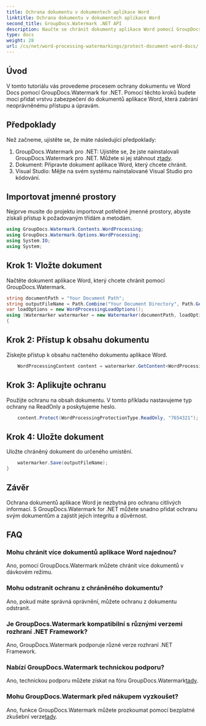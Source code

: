 ```yaml
---
title: Ochrana dokumentu v dokumentech aplikace Word
linktitle: Ochrana dokumentu v dokumentech aplikace Word
second_title: GroupDocs.Watermark .NET API
description: Naučte se chránit dokumenty aplikace Word pomocí GroupDocs.Watermark for .NET. Postupujte podle našeho podrobného návodu a bez námahy přidejte zabezpečení svých dokumentů.
type: docs
weight: 28
url: /cs/net/word-processing-watermarkings/protect-document-word-docs/
---
```

## Úvod
V tomto tutoriálu vás provedeme procesem ochrany dokumentu ve Word Docs pomocí GroupDocs.Watermark for .NET. Pomocí těchto kroků budete moci přidat vrstvu zabezpečení do dokumentů aplikace Word, která zabrání neoprávněnému přístupu a úpravám.
## Předpoklady
Než začneme, ujistěte se, že máte následující předpoklady:
1.  GroupDocs.Watermark pro .NET: Ujistěte se, že jste nainstalovali GroupDocs.Watermark pro .NET. Můžete si jej stáhnout z[tady](https://releases.groupdocs.com/Watermark/net/).
2. Dokument: Připravte dokument aplikace Word, který chcete chránit.
3. Visual Studio: Mějte na svém systému nainstalované Visual Studio pro kódování.

## Importovat jmenné prostory
Nejprve musíte do projektu importovat potřebné jmenné prostory, abyste získali přístup k požadovaným třídám a metodám.
```csharp
using GroupDocs.Watermark.Contents.WordProcessing;
using GroupDocs.Watermark.Options.WordProcessing;
using System.IO;
using System;
```
## Krok 1: Vložte dokument
Načtěte dokument aplikace Word, který chcete chránit pomocí GroupDocs.Watermark.
```csharp
string documentPath = "Your Document Path";
string outputFileName = Path.Combine("Your Document Directory", Path.GetFileName(documentPath));
var loadOptions = new WordProcessingLoadOptions();
using (Watermarker watermarker = new Watermarker(documentPath, loadOptions))
{
```
## Krok 2: Přístup k obsahu dokumentu
Získejte přístup k obsahu načteného dokumentu aplikace Word.
```csharp
    WordProcessingContent content = watermarker.GetContent<WordProcessingContent>();
```
## Krok 3: Aplikujte ochranu
Použijte ochranu na obsah dokumentu. V tomto příkladu nastavujeme typ ochrany na ReadOnly a poskytujeme heslo.
```csharp
    content.Protect(WordProcessingProtectionType.ReadOnly, "7654321");
```
## Krok 4: Uložte dokument
Uložte chráněný dokument do určeného umístění.
```csharp
    watermarker.Save(outputFileName);
}
```

## Závěr
Ochrana dokumentů aplikace Word je nezbytná pro ochranu citlivých informací. S GroupDocs.Watermark for .NET můžete snadno přidat ochranu svým dokumentům a zajistit jejich integritu a důvěrnost.
## FAQ
### Mohu chránit více dokumentů aplikace Word najednou?
Ano, pomocí GroupDocs.Watermark můžete chránit více dokumentů v dávkovém režimu.
### Mohu odstranit ochranu z chráněného dokumentu?
Ano, pokud máte správná oprávnění, můžete ochranu z dokumentu odstranit.
### Je GroupDocs.Watermark kompatibilní s různými verzemi rozhraní .NET Framework?
Ano, GroupDocs.Watermark podporuje různé verze rozhraní .NET Framework.
### Nabízí GroupDocs.Watermark technickou podporu?
 Ano, technickou podporu můžete získat na fóru GroupDocs.Watermark[tady](https://forum.groupdocs.com/c/watermark/19).
### Mohu GroupDocs.Watermark před nákupem vyzkoušet?
 Ano, funkce GroupDocs.Watermark můžete prozkoumat pomocí bezplatné zkušební verze[tady](https://releases.groupdocs.com/).